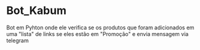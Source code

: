 # Bot_Kabum
Bot em Pyhton onde ele verifica se os produtos que foram adicionados em uma "lista" de links se eles estão em "Promoção" e envia mensagem via telegram



